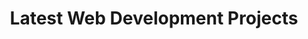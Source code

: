 ---
title: "Latest Web Development Projects"
projects:
  - title: "League Pro Data"
    description: "Side-project done with friends built with ReactJs."
    link: "https://www.leagueprodata.com"
    image: "./img/project3.webp"
  - title: "La Casita de Yoga"
    description: "Web Development using ASTRO, and TAILWIND."
    link: "https://lacasitadeyoga.vercel.app/"
    image: "./img/project1.webp"
  - title: "Beer Ecommerce"
    description: "Web Development using ASTRO, TAILWIND, and Javascript."
    link: "https://jsbeerecommerce.vercel.app/"
    image: "./img/project2.webp"
  - title: "Tech Ecommerce"
    description: "Full Stack project using MERN Stack."
    link: "https://reacttechecommerce.vercel.app/"
    image: "./img/project4.webp"
  - title: "Astro Ecommerce"
    description: "SSR With Astro Framework, Tailwind and React."
    link: "https://guzhstore-astro.vercel.app/"
    image: "./img/project5.webp"

title2: "Data Analysis & Visualization"
projects2:
  - title: "Streamlit Dashboards"
    description: "Interactive dashboard for data visualization."
    image: "./img/projectdata1.webp"
  - title: "Looker Studio Dashboards"
    description: "Interactive dashboard for data visualization."
    image: "./img/projectdata2.webp"

title3: "Self-taught work with Streamlit, LookerStudio, and Discord Bots in Python and Javascript."
---